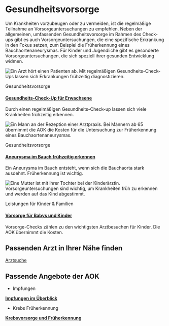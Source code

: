 # Gesundheitsvorsorge

Um Krankheiten vorzubeugen oder zu vermeiden, ist die regelmäßige Teilnahme an Vorsorgeuntersuchungen zu empfehlen. Neben der allgemeinen, umfassenden Gesundheitsvorsorge im Rahmen des Check-ups gibt es auch Vorsorgeuntersuchungen, die eine spezifische Erkrankung in den Fokus setzen, zum Beispiel die Früherkennung eines Bauchaortenaneurysmas. Für Kinder und Jugendliche gibt es gesonderte Vorsorgeuntersuchungen, die sich speziell ihrer gesunden Entwicklung widmen.

![Ein Arzt hört einen Patienten ab. Mit regelmäßigen Gesundheits-Check-Ups lassen sich Erkrankungen frühzeitig diagnostizieren. ](https://www.aok.de/pk/magazin/cms/fileadmin/_processed_/4/7/csm_gesundheitscheck-erwachsene_d916ab48f1.jpg.webp)

Gesundheitsvorsorge

#### [Gesundheits-Check-Up für Erwachsene](https://www.aok.de/pk/leistungen/gesundheitsvorsorge/gesundheits-check-up-fuer-erwachsene/)

Durch einen regelmäßigen Gesundheits-Check-up lassen sich viele Krankheiten frühzeitig erkennen.

![Ein Mann an der Rezeption einer Arztpraxis. Bei Männern ab 65 übernimmt die AOK die Kosten für die Untersuchung zur Früherkennung eines Bauchaortenaneurysmas.](https://www.aok.de/pk/magazin/cms/fileadmin/_processed_/d/4/csm_frueherkennung-bauchaortenaneurysma_cd6c202723.jpg.webp)

Gesundheitsvorsorge

#### [Aneurysma im Bauch frühzeitig erkennen](https://www.aok.de/pk/leistungen/gesundheitsvorsorge/aneurysma-frueherkennung/)

Ein Aneurysma im Bauch entsteht, wenn sich die Bauchaorta stark ausdehnt. Früherkennung ist wichtig.

![Eine Mutter ist mit ihrer Tochter bei der Kinderärztin. Vorsorgeuntersuchungen sind wichtig, um Krankheiten früh zu erkennen und werden auf das Kind abgestimmt.](https://www.aok.de/pk/magazin/cms/fileadmin/_processed_/6/8/csm_vorsorgeuntersuchungen-kinder_23b25ee958.jpg.webp)

Leistungen für Kinder & Familien

#### [Vorsorge für Babys und Kinder](https://www.aok.de/pk/leistungen/kinder-familien/vorsorge-babys-kinder/)

Vorsorge-Checks zählen zu den wichtigsten Arztbesuchen für Kinder. Die AOK übernimmt die Kosten.

## Passenden Arzt in Ihrer Nähe finden

[Arztsuche](https://www.aok.de/pk/arzt-in-der-naehe/)

## Passende Angebote der AOK

- Impfungen

[**Impfungen im Überblick**](https://www.aok.de/pk/leistungen/impfungen/)

- Krebs Früherkennung

[**Krebsvorsorge und Früherkennung**](https://www.aok.de/pk/leistungen/krebsvorsorge-frueherkennung/)